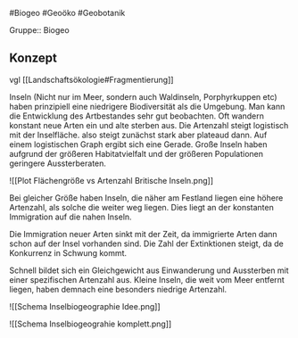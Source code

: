 #Biogeo #Geoöko #Geobotanik 

Gruppe:: Biogeo

## Konzept

vgl [[Landschaftsökologie#Fragmentierung]]

Inseln (Nicht nur im Meer, sondern auch Waldinseln, Porphyrkuppen etc) haben prinzipiell eine niedrigere Biodiversität als die Umgebung. Man kann die Entwicklung des Artbestandes sehr gut beobachten. Oft wandern konstant neue Arten ein und alte sterben aus. Die Artenzahl steigt logistisch mit der Inselfläche. also steigt zunächst stark aber plateaud dann. Auf einem logistischen Graph ergibt sich eine Gerade. Große Inseln haben aufgrund der größeren Habitatvielfalt und der größeren Populationen geringere Aussterberaten.

![[Plot Flächengröße vs Artenzahl Britische Inseln.png]]

 Bei gleicher Größe haben Inseln, die näher am Festland liegen eine höhere Artenzahl, als solche die weiter weg liegen. Dies liegt an der konstanten Immigration auf die nahen Inseln. 

Die Immigration neuer Arten sinkt mit der Zeit, da immigrierte Arten dann schon auf der Insel vorhanden sind. Die Zahl der Extinktionen steigt, da de Konkurrenz in Schwung kommt.

Schnell bildet sich ein Gleichgewicht aus Einwanderung und Aussterben mit einer spezifischen Artenzahl aus. Kleine Inseln, die weit vom Meer entfernt liegen, haben demnach eine besonders niedrige Artenzahl.

![[Schema Inselbiogeographie Idee.png]]

![[Schema Inselbiogeograhie komplett.png]]